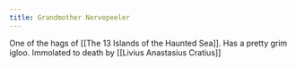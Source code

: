 ```yaml
---
title: Grandmother Nervepeeler
---
```


One of the hags of [[The 13 Islands of the Haunted Sea]]. Has a pretty grim igloo. Immolated to death by [[Livius Anastasius Cratius]]